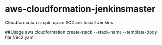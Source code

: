 # aws-cloudformation-jenkinsmaster
Cloudformation to spin up an EC2 and install Jenkins

##Usage
aws cloudformation create-stack --stack-name <JenkinsServer> --template-body file://ec2.yaml
